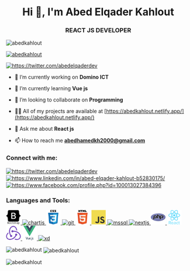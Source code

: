 <h1 align="center">Hi 👋, I'm Abed Elqader Kahlout</h1>
<h3 align="center">REACT JS DEVELOPER</h3>

<p align="left"> <img src="https://komarev.com/ghpvc/?username=abedkahlout&label=Profile%20views&color=0e75b6&style=flat" alt="abedkahlout" /> </p>

<p align="left"> <a href="https://github.com/ryo-ma/github-profile-trophy"><img src="https://github-profile-trophy.vercel.app/?username=abedkahlout" alt="abedkahlout" /></a> </p>

<p align="left"> <a href="https://twitter.com/https://twitter.com/abedelqaderdev" target="blank"><img src="https://img.shields.io/twitter/follow/https://twitter.com/abedelqaderdev?logo=twitter&style=for-the-badge" alt="https://twitter.com/abedelqaderdev" /></a> </p>

- 🔭 I’m currently working on **Domino ICT**

- 🌱 I’m currently learning **Vue js**

- 👯 I’m looking to collaborate on **Programming**

- 👨‍💻 All of my projects are available at [https://abedkahlout.netlify.app/](https://abedkahlout.netlify.app/)

- 💬 Ask me about **React js**

- 📫 How to reach me **abedhamedkh2000@gmail.com**

<h3 align="left">Connect with me:</h3>
<p align="left">
<a href="https://twitter.com/https://twitter.com/abedelqaderdev" target="blank"><img align="center" src="https://raw.githubusercontent.com/rahuldkjain/github-profile-readme-generator/master/src/images/icons/Social/twitter.svg" alt="https://twitter.com/abedelqaderdev" height="30" width="40" /></a>
<a href="https://linkedin.com/in/https://www.linkedin.com/in/abed-elqader-kahlout-b52830175/" target="blank"><img align="center" src="https://raw.githubusercontent.com/rahuldkjain/github-profile-readme-generator/master/src/images/icons/Social/linked-in-alt.svg" alt="https://www.linkedin.com/in/abed-elqader-kahlout-b52830175/" height="30" width="40" /></a>
<a href="https://fb.com/https://www.facebook.com/profile.php?id=100013027384396" target="blank"><img align="center" src="https://raw.githubusercontent.com/rahuldkjain/github-profile-readme-generator/master/src/images/icons/Social/facebook.svg" alt="https://www.facebook.com/profile.php?id=100013027384396" height="30" width="40" /></a>
</p>

<h3 align="left">Languages and Tools:</h3>
<p align="left"> <a href="https://getbootstrap.com" target="_blank" rel="noreferrer"> <img src="https://raw.githubusercontent.com/devicons/devicon/master/icons/bootstrap/bootstrap-plain-wordmark.svg" alt="bootstrap" width="40" height="40"/> </a> <a href="https://www.chartjs.org" target="_blank" rel="noreferrer"> <img src="https://www.chartjs.org/media/logo-title.svg" alt="chartjs" width="40" height="40"/> </a> <a href="https://www.w3schools.com/css/" target="_blank" rel="noreferrer"> <img src="https://raw.githubusercontent.com/devicons/devicon/master/icons/css3/css3-original-wordmark.svg" alt="css3" width="40" height="40"/> </a> <a href="https://git-scm.com/" target="_blank" rel="noreferrer"> <img src="https://www.vectorlogo.zone/logos/git-scm/git-scm-icon.svg" alt="git" width="40" height="40"/> </a> <a href="https://www.w3.org/html/" target="_blank" rel="noreferrer"> <img src="https://raw.githubusercontent.com/devicons/devicon/master/icons/html5/html5-original-wordmark.svg" alt="html5" width="40" height="40"/> </a> <a href="https://developer.mozilla.org/en-US/docs/Web/JavaScript" target="_blank" rel="noreferrer"> <img src="https://raw.githubusercontent.com/devicons/devicon/master/icons/javascript/javascript-original.svg" alt="javascript" width="40" height="40"/> </a> <a href="https://www.microsoft.com/en-us/sql-server" target="_blank" rel="noreferrer"> <img src="https://www.svgrepo.com/show/303229/microsoft-sql-server-logo.svg" alt="mssql" width="40" height="40"/> </a> <a href="https://nextjs.org/" target="_blank" rel="noreferrer"> <img src="https://cdn.worldvectorlogo.com/logos/nextjs-2.svg" alt="nextjs" width="40" height="40"/> </a> <a href="https://www.php.net" target="_blank" rel="noreferrer"> <img src="https://raw.githubusercontent.com/devicons/devicon/master/icons/php/php-original.svg" alt="php" width="40" height="40"/> </a> <a href="https://reactjs.org/" target="_blank" rel="noreferrer"> <img src="https://raw.githubusercontent.com/devicons/devicon/master/icons/react/react-original-wordmark.svg" alt="react" width="40" height="40"/> </a> <a href="https://redux.js.org" target="_blank" rel="noreferrer"> <img src="https://raw.githubusercontent.com/devicons/devicon/master/icons/redux/redux-original.svg" alt="redux" width="40" height="40"/> </a> <a href="https://vuejs.org/" target="_blank" rel="noreferrer"> <img src="https://raw.githubusercontent.com/devicons/devicon/master/icons/vuejs/vuejs-original-wordmark.svg" alt="vuejs" width="40" height="40"/> </a> <a href="https://www.adobe.com/products/xd.html" target="_blank" rel="noreferrer"> <img src="https://cdn.worldvectorlogo.com/logos/adobe-xd.svg" alt="xd" width="40" height="40"/> </a> </p>

<p><img align="left" src="https://github-readme-stats.vercel.app/api/top-langs?username=abedkahlout&show_icons=true&locale=en&layout=compact" alt="abedkahlout" /></p>

<p>&nbsp;<img align="center" src="https://github-readme-stats.vercel.app/api?username=abedkahlout&show_icons=true&locale=en" alt="abedkahlout" /></p>

<p><img align="center" src="https://github-readme-streak-stats.herokuapp.com/?user=abedkahlout&" alt="abedkahlout" /></p>
